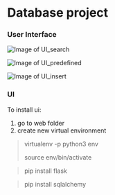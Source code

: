 # Database project
### User Interface
![Image of UI_search](https://github.com/kiru/database_project/blob/master/ui_images/Screen%20Shot%202018-06-19%20at%2011.45.53%20AM.png)

![Image of UI_predefined](https://github.com/kiru/database_project/blob/master/ui_images/Screen%20Shot%202018-06-19%20at%2011.46.14%20AM.png)

![Image of UI_insert](https://github.com/kiru/database_project/blob/master/ui_images/Screen%20Shot%202018-06-19%20at%2011.46.27%20AM.png)
### UI
To install ui:

1. go to web folder
2. create new virtual environment
> virtualenv -p python3 env
>
> source env/bin/activate

> pip install flask

> pip install sqlalchemy



